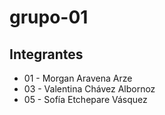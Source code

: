 # grupo-01

## Integrantes

* 01 - Morgan Aravena Arze
* 03 - Valentina Chávez Albornoz
* 05 - Sofía Etchepare Vásquez
